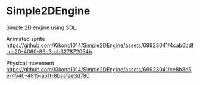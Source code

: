 # Simple2DEngine

Simple 2D engine using SDL.


Animated sprite
https://github.com/Kikono1014/Simple2DEngine/assets/69923041/4cab6bdf-ce20-4060-86e3-cb327872054b


Physical movement
https://github.com/Kikono1014/Simple2DEngine/assets/69923041/ce8b8e5e-4540-4815-a51f-8baafae3d780

